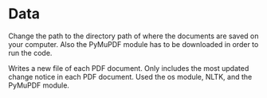 # Data

Change the path to the directory path of where the documents are saved on your computer. Also the PyMuPDF module has to be downloaded in order to run the code.


Writes a new file of each PDF document. Only includes the most updated change notice in each PDF document. 
Used the os module, NLTK, and the PyMuPDF module.
